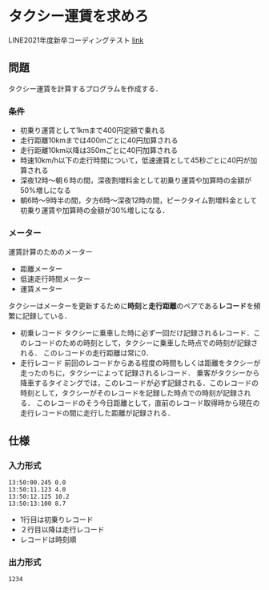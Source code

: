 # タクシー運賃を求めろ
LINE2021年度新卒コーディングテスト
[link](https://speakerdeck.com/line_developers/commentary-of-the-lines-coding-test)

## 問題
タクシー運賃を計算するプログラムを作成する．
### 条件
- 初乗り運賃として1kmまで400円定額で乗れる
- 走行距離10kmまでは400mごとに40円加算される
- 走行距離10km以降は350mごとに40円加算される
- 時速10km/h以下の走行時間について，低速運賃として45秒ごとに40円が加算される
- 深夜12時〜朝６時の間，深夜割増料金として初乗り運賃や加算時の金額が50%増しになる
- 朝6時〜9時半の間，夕方6時〜深夜12時の間，ピークタイム割増料金として初乗り運賃や加算時の金額が30%増しになる．

### メーター
運賃計算のためのメーター
- 距離メーター
- 低速走行時間メーター
- 運賃メーター

タクシーはメーターを更新するために**時刻**と**走行距離**のペアである**レコード**を頻繁に記録している．
- 初乗レコード
タクシーに乗車した時に必ず一回だけ記録されるレコード．このレコードのための時刻として，タクシーに乗車した時点での時刻が記録される．
このレコードの走行距離は常に0．
- 走行レコード
前回のレコードからある程度の時間もしくは距離をタクシーが走ったのちに，タクシーによって記録されるレコード．
乗客がタクシーから降車するタイミングでは，このレコードが必ず記録される．このレコードの時刻として，タクシーがそのレコードを記録した時点での時刻が記録される．
このレコードのそう今日距離として，直前のレコード取得時から現在の走行レコードの間に走行した距離が記録される．

## 仕様

### 入力形式
```
13:50:00.245 0.0
13:50:11.123 4.0
13:50:12.125 10.2
13:50:13:100 8.7
```
- 1行目は初乗りレコード
- ２行目以降は走行レコード
- レコードは時刻順

### 出力形式
```
1234
```

